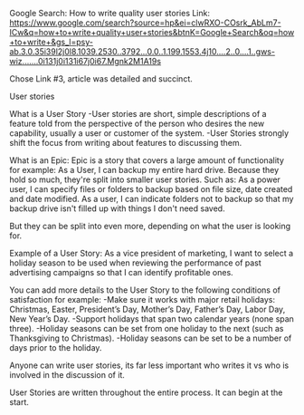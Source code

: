 Google Search: How to write quality user stories
Link: https://www.google.com/search?source=hp&ei=clwRXO-COsrk_AbLm7-ICw&q=how+to+write+quality+user+stories&btnK=Google+Search&oq=how+to+write+&gs_l=psy-ab.3.0.35i39l2j0l8.1039.2530..3792...0.0..1.199.1553.4j10....2..0....1..gws-wiz.......0i131j0i131i67j0i67.Mgnk2M1A19s

Chose Link #3, article was detailed and succinct.

User stories

What is a User Story
-User stories are short, simple descriptions of a feature told from the perspective of the person who desires the new capability, usually a user or customer of the system.
-User Stories strongly shift the focus from writing about features to discussing them.

What is an Epic:  Epic is a story that covers a large amount of functionality for example: As a User, I can backup my entire hard drive.
Because they hold so much, they're split into smaller user stories.  Such as:
As a power user, I can specify files or folders to backup based on file size, date created and date modified.
As a user, I can indicate folders not to backup so that my backup drive isn't filled up with things I don't need saved.

But they can be split into even more, depending on what the user is looking for.


Example of a User Story:
As a vice president of marketing,
I want to select a holiday season to be used when reviewing the performance of past advertising campaigns
so that I can identify profitable ones.

You can add more details to the User Story to the following conditions of satisfaction for example:
-Make sure it works with major retail holidays: Christmas, Easter, President’s Day, Mother’s Day, Father’s Day, Labor Day, New Year’s Day.
-Support holidays that span two calendar years (none span three).
-Holiday seasons can be set from one holiday to the next (such as Thanksgiving to Christmas).
-Holiday seasons can be set to be a number of days prior to the holiday.

Anyone can write user stories, its far less important who writes it vs who is involved in the discussion of it.

User Stories are written throughout the entire process. It can begin at the start.

